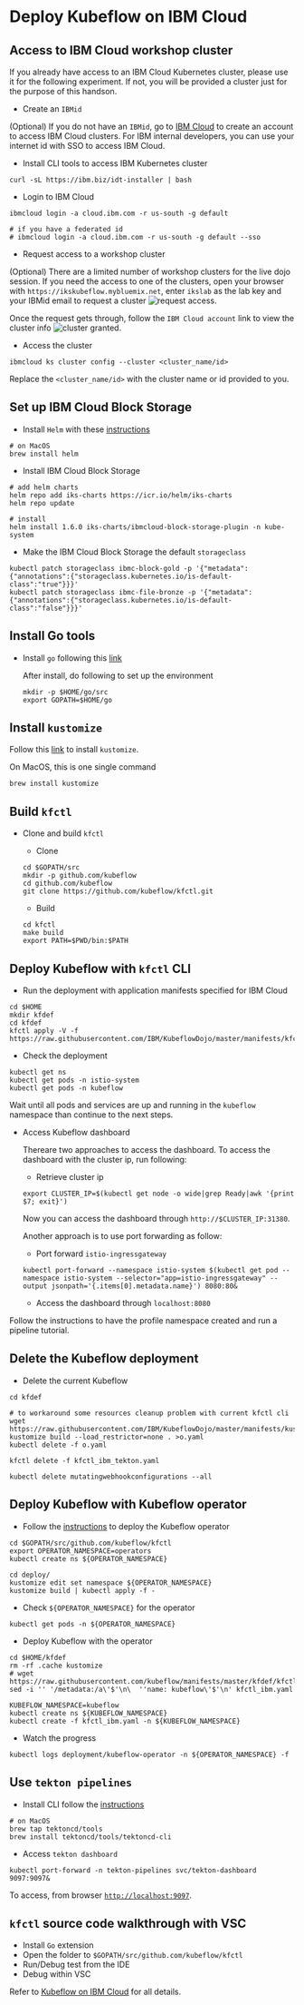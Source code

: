 # Deploy Kubeflow on IBM Cloud

## Access to IBM Cloud workshop cluster

If you already have access to an IBM Cloud Kubernetes cluster, please use it for the following experiment. If not, you will be provided a cluster just for the purpose of this handson.

* Create an `IBMid`

(Optional) If you do not have an `IBMid`, go to [IBM Cloud](https://ibm.biz/Bdqgck) to create an account to access IBM Cloud clusters. For IBM internal developers, you can use your internet id with SSO to access IBM Cloud.

* Install CLI tools to access IBM Kubernetes cluster

```shell
curl -sL https://ibm.biz/idt-installer | bash
```

* Login to IBM Cloud

```shell
ibmcloud login -a cloud.ibm.com -r us-south -g default

# if you have a federated id
# ibmcloud login -a cloud.ibm.com -r us-south -g default --sso
```

* Request access to a workshop cluster

(Optional) There are a limited number of workshop clusters for the live dojo session. If you need the access to one of the clusters, open your browser with `https://ikskubeflow.mybluemix.net`, enter `ikslab` as the lab key and your IBMid email to request a cluster ![request access](../../images/workshop-request.png).

Once the request gets through, follow the `IBM Cloud account` link to view the cluster info ![cluster granted](../../images/workshop-granted.png).

* Access the cluster

```shell
ibmcloud ks cluster config --cluster <cluster_name/id>
```
Replace the `<cluster_name/id>` with the cluster name or id provided to you.

## Set up IBM Cloud Block Storage

* Install `Helm` with these [instructions](https://helm.sh/docs/intro/install/)

```shell
# on MacOS
brew install helm
```

* Install IBM Cloud Block Storage

```shell
# add helm charts
helm repo add iks-charts https://icr.io/helm/iks-charts
helm repo update

# install
helm install 1.6.0 iks-charts/ibmcloud-block-storage-plugin -n kube-system
```

* Make the IBM Cloud Block Storage the default `storageclass`

```shell
kubectl patch storageclass ibmc-block-gold -p '{"metadata": {"annotations":{"storageclass.kubernetes.io/is-default-class":"true"}}}'
kubectl patch storageclass ibmc-file-bronze -p '{"metadata": {"annotations":{"storageclass.kubernetes.io/is-default-class":"false"}}}'
```

## Install Go tools

* Install `go` following this [link](https://golang.org/dl/)

  After install, do following to set up the environment
  
  ```shell
  mkdir -p $HOME/go/src
  export GOPATH=$HOME/go
  ```

## Install `kustomize`

Follow this [link](https://kubernetes-sigs.github.io/kustomize/installation/) to install `kustomize`.

On MacOS, this is one single command

```shell
brew install kustomize
```

## Build `kfctl`

* Clone and build `kfctl`

  - Clone

  ```shell
  cd $GOPATH/src
  mkdir -p github.com/kubeflow
  cd github.com/kubeflow
  git clone https://github.com/kubeflow/kfctl.git
  ```

  - Build

  ```shell
  cd kfctl
  make build
  export PATH=$PWD/bin:$PATH
  ```

## Deploy Kubeflow with `kfctl` CLI

* Run the deployment with application manifests specified for IBM Cloud

```shell
cd $HOME
mkdir kfdef
cd kfdef
kfctl apply -V -f https://raw.githubusercontent.com/IBM/KubeflowDojo/master/manifests/kfctl_ibm_tekton.yaml
```

* Check the deployment

```shell
kubectl get ns
kubectl get pods -n istio-system
kubectl get pods -n kubeflow
```

Wait until all pods and services are up and running in the `kubeflow` namespace than continue to the next steps.

* Access Kubeflow dashboard

  Thereare two approaches to access the dashboard. To access the dashboard with the cluster ip, run following:

  - Retrieve cluster ip

  ```shell
  export CLUSTER_IP=$(kubectl get node -o wide|grep Ready|awk '{print $7; exit}')
  ```

  Now you can access the dashboard through `http://$CLUSTER_IP:31380`.

  Another approach is to use port forwarding as follow:

  - Port forward `istio-ingressgateway`

  ```shell
  kubectl port-forward --namespace istio-system $(kubectl get pod --namespace istio-system --selector="app=istio-ingressgateway" --output jsonpath='{.items[0].metadata.name}') 8080:80&
  ```

  - Access the dashboard through `localhost:8080`

Follow the instructions to have the profile namespace created and run a pipeline tutorial.

## Delete the Kubeflow deployment

* Delete the current Kubeflow

```shell
cd kfdef

# to workaround some resources cleanup problem with current kfctl cli
wget https://raw.githubusercontent.com/IBM/KubeflowDojo/master/manifests/kustomization.yaml
kustomize build --load_restrictor=none . >o.yaml
kubectl delete -f o.yaml

kfctl delete -f kfctl_ibm_tekton.yaml

kubectl delete mutatingwebhookconfigurations --all
```

## Deploy Kubeflow with Kubeflow operator

* Follow the [instructions](https://github.com/kubeflow/kfctl/blob/master/operator.md) to deploy the Kubeflow operator

```shell
cd $GOPATH/src/github.com/kubeflow/kfctl
export OPERATOR_NAMESPACE=operators
kubectl create ns ${OPERATOR_NAMESPACE}

cd deploy/
kustomize edit set namespace ${OPERATOR_NAMESPACE}
kustomize build | kubectl apply -f -
```

* Check `${OPERATOR_NAMESPACE}` for the operator

```shell
kubectl get pods -n ${OPERATOR_NAMESPACE}
```

* Deploy Kubeflow with the operator

```shell
cd $HOME/kfdef
rm -rf .cache kustomize
# wget https://raw.githubusercontent.com/kubeflow/manifests/master/kfdef/kfctl_ibm.yaml
sed -i '' '/metadata:/a\'$'\n\  ''name: kubeflow\'$'\n' kfctl_ibm.yaml

KUBEFLOW_NAMESPACE=kubeflow
kubectl create ns ${KUBEFLOW_NAMESPACE}
kubectl create -f kfctl_ibm.yaml -n ${KUBEFLOW_NAMESPACE}
```

* Watch the progress

```shell
kubectl logs deployment/kubeflow-operator -n ${OPERATOR_NAMESPACE} -f
```

## Use `tekton pipelines`

* Install CLI follow the [instructions](https://github.com/tektoncd/cli#installing-tkn)

```shell
# on MacOS
brew tap tektoncd/tools
brew install tektoncd/tools/tektoncd-cli
```

* Access `tekton dashboard`

```shell
kubectl port-forward -n tekton-pipelines svc/tekton-dashboard 9097:9097&
```

To access, from browser [`http://localhost:9097`](http://localhost:9097).

## `kfctl` source code walkthrough with VSC

- Install `Go` extension
- Open the folder to `$GOPATH/src/github.com/kubeflow/kfctl`
- Run/Debug test from the IDE
- Debug within VSC

Refer to [Kubeflow on IBM Cloud](https://www.kubeflow.org/docs/ibm/install-kubeflow/) for all details.
